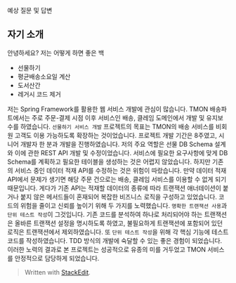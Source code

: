 예상 질문 및 답변

## 자기 소개

안녕하세요? 저는 어떻게 하면 좋은 백




- 선물하기
- 평균배송소요일 계산
- 도서산간
- 레거시 코드 제거

저는 Spring Framework를 활용한 웹 서비스 개발에 관심이 많습니다. TMON 배송파트에서는 주로 주문-결제 시점 이후 서비스인 배송, 클레임 도메인에서 개발 및 유지보수를 하였습니다. `선물하기 서비스 개발` 프로젝트의 목표는 TMON의 배송 서비스를 비회원 고객도 이용 가능하도록 확장하는 것이었습니다. 프로젝트 개발 기간은 8주였고, 시니어 개발자 한 분과 개발을 진행하였습니다. 저의 주요 역할은 선물 DB Schema 설계와 이에 관한 REST API 개발 및 수정이었습니다. 서비스에 필요한 요구사항에 맞게 DB Schema를 계획하고 필요한 테이블을 생성하는 것은 어렵지 않았습니다. 하지만 기존의 서비스 중인 데이터 적재 API를 수정하는 것은 위험이 따랐습니다. 만약 데이터 적재 API에서 문제가 생기면 해당 주문 건으로는 배송, 클레임 서비스를 이용할 수 없게 되기 때문입니다. 게다가 기존 API는 적재할 데이터의 종류에 따라 트랜잭션 애너테이션이 붙거나 붙지 않은 메서드들이 혼재되어 복잡한 비즈니스 로직을 구성하고 있었습니다. 코드의 위험을 줄이고 신뢰를 높이기 위해 두 가지를 노력했습니다. `명확한 트랜잭션 사용`과 `단위 테스트 작성`이 그것입니다. 기존 코드를 분석하여 하나로 처리되어야 하는 트랜잭션은 올바른 트랜잭션 설정을 명시하도록 하였고, 불필요하게 트랜잭션에 포함되어 있던 로직은 트랜잭션에서 제외하였습니다. 또 `단위 테스트 작성`을 위해 각 핵심 기능에 테스트 코드를 작성하였습니다. TDD 방식의 개발에 숙달할 수 있는 좋은 경험이 되었습니다. 이러한 노력의 결과로 본 프로젝트는 성공적으로 유종의 미를 거두었고 TMON 서비스를 안정적으로 담당하게 되었습니다.


> Written with [StackEdit](https://stackedit.io/).
<!--stackedit_data:
eyJoaXN0b3J5IjpbNTMzMzI2MzkwXX0=
-->